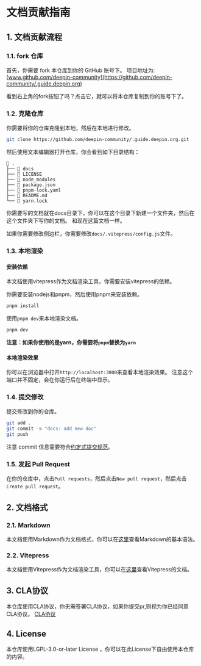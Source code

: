 # 文档贡献指南

## 1. 文档贡献流程

### 1.1. fork 仓库

首先，你需要 fork 本仓库到你的 GitHub 账号下。
项目地址为: [www.github.com/deepin-community](https://github.com/deepin-community/.guide.deepin.org)

看到右上角的fork按钮了吗？点击它，就可以将本仓库复制到你的账号下了。

### 1.2. 克隆仓库

你需要将你的仓库克隆到本地，然后在本地进行修改。

```bash
git clone https://github.com/deepin-community/.guide.deepin.org.git
```

然后使用文本编辑器打开仓库，你会看到如下目录结构：

```text
 .
├──  docs
├──  LICENSE
├──  node_modules
├──  package.json
├──  pnpm-lock.yaml
├──  README.md
└──  yarn.lock
```

你需要写的文档就在docs目录下，你可以在这个目录下新建一个文件夹，然后在这个文件夹下写你的文档。
和现在这篇文档一样。

如果你需要修改侧边栏，你需要修改`docs/.vitepress/config.js`文件。

### 1.3. 本地渲染

#### 安装依赖

本文档使用vitepress作为文档渲染工具，你需要安装vitepress的依赖。

你需要安装nodejs和pnpm，然后使用pnpm来安装依赖。

```bash
pnpm install
```

使用`pnpm dev`来本地渲染文档。

```bash
pnpm dev
```

**注意：如果你使用的是yarn，你需要将`pnpm`替换为`yarn`**

#### 本地渲染效果

你可以在浏览器中打开`http://localhost:3000`来查看本地渲染效果。
注意这个端口并不固定，会在你运行后在终端中显示。

### 1.4. 提交修改

提交修改到你的仓库。

```bash
git add .
git commit -m "docs: add new doc"
git push
```

注意 commit 信息需要符合[约定式提交规范](https://www.conventionalcommits.org/zh-hans/v1.0.0-beta.4/)。

### 1.5. 发起 Pull Request

在你的仓库中，点击`Pull requests`，然后点击`New pull request`，然后点击`Create pull request`。

## 2. 文档格式

### 2.1. Markdown

本文档使用Markdown作为文档格式，你可以在[这里](https://www.markdownguide.org/basic-syntax/)查看Markdown的基本语法。

### 2.2. Vitepress

本文档使用Vitepress作为文档渲染工具，你可以在[这里](https://vitepress.vuejs.org/)查看Vitepress的文档。

## 3. CLA协议

本仓库使用CLA协议，你无需签署CLA协议，如果你提交pr,则视为你已经同意CLA协议。
[CLA协议](https://github.com/linuxdeepin/cla)

## 4. License

本仓库使用LGPL-3.0-or-later License ，你可以在此License下自由使用本仓库的内容。
